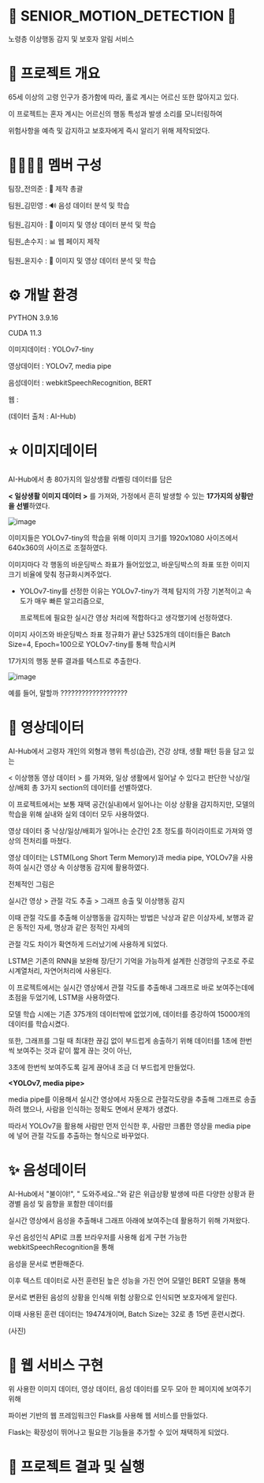 👵 SENIOR_MOTION_DETECTION 👴
========================
노령층 이상행동 감지 및 보호자 알림 서비스


🌳 프로젝트 개요
=======================
65세 이상의 고령 인구가 증가함에 따라, 홀로 계시는 어르신 또한 많아지고 있다.

이 프로젝트는 혼자 계시는 어르신의 행동 특성과 발생 소리를 모니터링하여 

위험사항을 예측 및 감지하고 보호자에게 즉시 알리기 위해 제작되었다.


👨‍👨‍👧‍👧 멤버 구성
======================
팀장_전의준 : 🧭 제작 총괄

팀원_김민영 : 🔊 음성 데이터 분석 및 학습

팀원_김지아 : 🏃 이미지 및 영상 데이터 분석 및 학습

팀원_손수지 : 📊 웹 페이지 제작

팀원_윤지수 : 🏃 이미지 및 영상 데이터 분석 및 학습


⚙ 개발 환경
======================
PYTHON 3.9.16

CUDA 11.3

이미지데이터 : YOLOv7-tiny

영상데이터 : YOLOv7, media pipe

음성데이터 : webkitSpeechRecognition, BERT

웹 : 

(데이터 출처 : AI-Hub)

⭐ 이미지데이터
=====================
AI-Hub에서 총 80가지의 일상생활 라벨링 데이터를 담은

**< 일상생활 이미지 데이터 >** 를 가져와, 가정에서 흔히 발생할 수 있는 **17가지의 상황만을 선별**하였다.

![image](https://github.com/UiJoon64/seniorMotionDetection/assets/144432006/b4db6294-5ef4-4de8-ab6a-a93d9ebf09a1)


이미지들은 YOLOv7-tiny의 학습을 위해 이미지 크기를 1920x1080 사이즈에서 640x360의 사이즈로 조절하였다.

이미지마다 각 행동의 바운딩박스 좌표가 들어있었고, 바운딩박스의 좌표 또한 이미지 크기 비율에 맞춰 정규화시켜주었다.


* YOLOv7-tiny를 선정한 이유는 YOLOv7-tiny가 객체 탐지의 가장 기본적이고 속도가 매우 빠른 알고리즘으로,

  프로젝트에 필요한 실시간 영상 처리에 적합하다고 생각했기에 선정하였다.


이미지 사이즈와 바운딩박스 좌표 정규화가 끝난 5325개의 데이터들은 Batch Size=4, Epoch=100으로 YOLOv7-tiny를 통해 학습시켜

17가지의 행동 분류 결과를 텍스트로 추출한다.

![image](https://github.com/UiJoon64/seniorMotionDetection/assets/144432006/029870ad-8f2c-4897-99e3-c0d5e8e26a85)


예를 들어, 말할까 ???????????????????



🌟 영상데이터
====================
AI-Hub에서 고령자 개인의 외형과 행위 특성(습관), 건강 상태, 생활 패턴 등을 담고 있는

< 이상행동 영상 데이터 > 를 가져와, 일상 생활에서 일어날 수 있다고 판단한 낙상/일상/배회 총 3가지 section의 데이터를 선별하였다.

이 프로젝트에서는 보통 재택 공간(실내)에서 일어나는 이상 상황을 감지하지만, 모델의 학습을 위해 실내와 실외 데이터 모두 사용하였다.


영상 데이터 중 낙상/일상/배회가 일어나는 순간인 2초 정도를 하이라이트로 가져와 영상의 전처리를 마쳤다.


영상 데이터는 LSTM(Long Short Term Memory)과 media pipe, YOLOv7을 사용하여 실시간 영상 속 이상행동 감지에 활용하였다.



전체적인 그림은

실시간 영상 > 관절 각도 추출 > 그래프 송출 및 이상행동 감지

이때 관절 각도를 추출해 이상행동을 감지하는 방법은 낙상과 같은 이상자세, 보행과 같은 동적인 자세, 명상과 같은 정적인 자세의

관절 각도 차이가 확연하게 드러났기에 사용하게 되었다. 

**<LSTM>**

LSTM은 기존의 RNN을 보완해 장/단기 기억을 가능하게 설계한 신경망의 구조로 주로 시계열처리, 자연어처리에 사용된다.

이 프로젝트에서는 실시간 영상에서 관절 각도를 추출해내 그래프로 바로 보여주는데에 초점을 두었기에, LSTM을 사용하였다.

모델 학습 시에는 기존 375개의 데이터밖에 없었기에, 데이터를 증강하여 15000개의 데이터를 학습시켰다.

또한, 그래프를 그릴 때 최대한 끊김 없이 부드럽게 송출하기 위해 데이터를 1초에 한번씩 보여주는 것과 같이 짧게 끊는 것이 아닌,

3초에 한번씩 보여주도록 길게 끊어내 조금 더 부드럽게 만들었다.

**<YOLOv7, media pipe>**

media pipe를 이용해서 실시간 영상에서 자동으로 관절각도량을 추출해 그래프로 송출하려 했으나, 사람을 인식하는 정확도 면에서 문제가 생겼다.

따라서 YOLOv7을 활용해 사람만 먼저 인식한 후, 사람만 크롭한 영상을 media pipe에 넣어 관절 각도를 추출하는 형식으로 바꾸었다.



✨ 음성데이터
=====================
AI-Hub에서 "불이야!", " 도와주세요.."와 같은 위급상황 발생에 따른 다양한 상황과 환경별 음성 및 음향을 포함한 데이터를

실시간 영상에서 음성을 추출해내 그래프 아래에 보여주는데 활용하기 위해 가져왔다.

**<webkitSpeechRecognition>**

우선 음성인식 API로 크롬 브라우저를 사용해 쉽게 구현 가능한 webkitSpeechRecognition을 통해

음성을 문서로 변환해준다.

**<BERT>**

이후 텍스트 데이터로 사전 훈련된 높은 성능을 가진 언어 모델인 BERT 모델을 통해

문서로 변환된 음성의 상황을 인식해 위험 상황으로 인식되면 보호자에게 알린다.

이때 사용된 훈련 데이터는 19474개이며, Batch Size는 32로 총 15번 훈련시켰다.

(사진)






💫 웹 서비스 구현
=====================
위 사용한 이미지 데이터, 영상 데이터, 음성 데이터를 모두 모아 한 페이지에 보여주기 위해 

파이썬 기반의 웹 프레임워크인 Flask를 사용해 웹 서비스를 만들었다.

Flask는 확장성이 뛰어나고 필요한 기능들을 추가할 수 있어 채택하게 되었다.





🤩 프로젝트 결과 및 실행
========================


